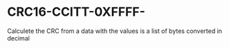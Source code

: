 # CRC16-CCITT-0XFFFF-
Calculete the CRC from a data with the values is a list of bytes converted in decimal


